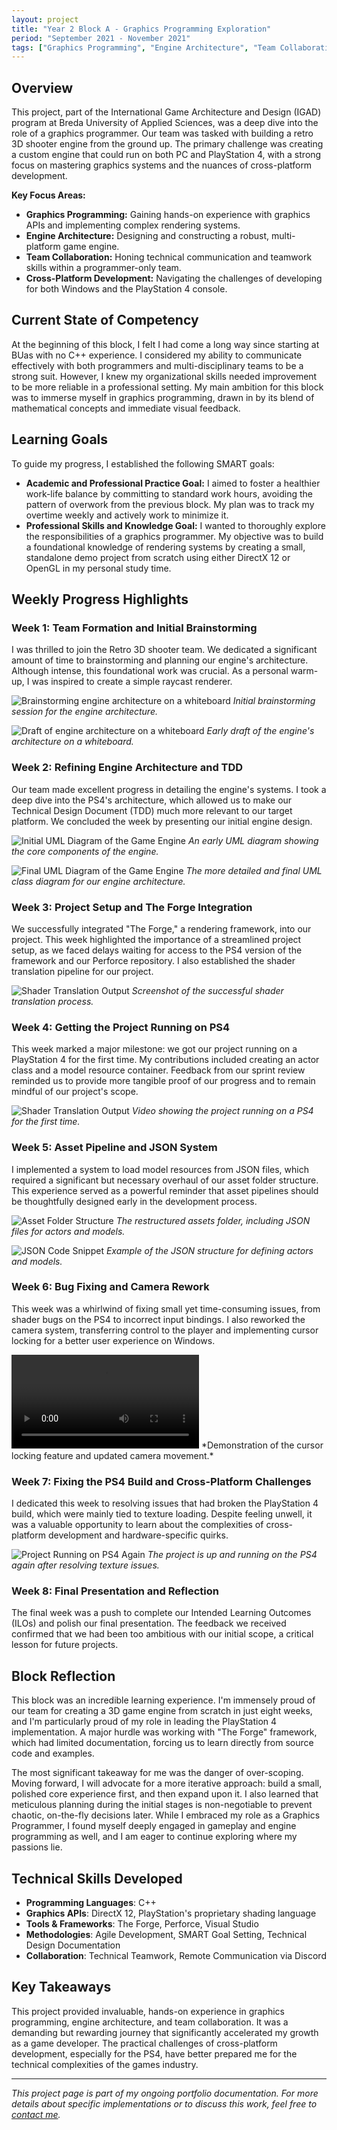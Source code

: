 ```yaml
---
layout: project
title: "Year 2 Block A - Graphics Programming Exploration"
period: "September 2021 - November 2021"
tags: ["Graphics Programming", "Engine Architecture", "Team Collaboration"]
---
```


## Overview

This project, part of the International Game Architecture and Design (IGAD) program at Breda University of Applied Sciences, was a deep dive into the role of a graphics programmer. Our team was tasked with building a retro 3D shooter engine from the ground up. The primary challenge was creating a custom engine that could run on both PC and PlayStation 4, with a strong focus on mastering graphics systems and the nuances of cross-platform development.

**Key Focus Areas:**
* **Graphics Programming:** Gaining hands-on experience with graphics APIs and implementing complex rendering systems.
* **Engine Architecture:** Designing and constructing a robust, multi-platform game engine.
* **Team Collaboration:** Honing technical communication and teamwork skills within a programmer-only team.
* **Cross-Platform Development:** Navigating the challenges of developing for both Windows and the PlayStation 4 console.

## Current State of Competency

At the beginning of this block, I felt I had come a long way since starting at BUas with no C++ experience. I considered my ability to communicate effectively with both programmers and multi-disciplinary teams to be a strong suit. However, I knew my organizational skills needed improvement to be more reliable in a professional setting. My main ambition for this block was to immerse myself in graphics programming, drawn in by its blend of mathematical concepts and immediate visual feedback.

## Learning Goals

To guide my progress, I established the following SMART goals:

* **Academic and Professional Practice Goal:** I aimed to foster a healthier work-life balance by committing to standard work hours, avoiding the pattern of overwork from the previous block. My plan was to track my overtime weekly and actively work to minimize it.
* **Professional Skills and Knowledge Goal:** I wanted to thoroughly explore the responsibilities of a graphics programmer. My objective was to build a foundational knowledge of rendering systems by creating a small, standalone demo project from scratch using either DirectX 12 or OpenGL in my personal study time.

## Weekly Progress Highlights

### Week 1: Team Formation and Initial Brainstorming
I was thrilled to join the Retro 3D shooter team. We dedicated a significant amount of time to brainstorming and planning our engine's architecture. Although intense, this foundational work was crucial. As a personal warm-up, I was inspired to create a simple raycast renderer.

![Brainstorming engine architecture on a whiteboard](assets/images/Y2A_W1_Brainstorm.png)
*Initial brainstorming session for the engine architecture.*

![Draft of engine architecture on a whiteboard](assets/images/Y2A_W1_Engine_Draft.jpg)
*Early draft of the engine's architecture on a whiteboard.*

### Week 2: Refining Engine Architecture and TDD
Our team made excellent progress in detailing the engine's systems. I took a deep dive into the PS4's architecture, which allowed us to make our Technical Design Document (TDD) much more relevant to our target platform. We concluded the week by presenting our initial engine design.

![Initial UML Diagram of the Game Engine](assets/images/Y2A_W2_Engine_UML_Initial.png)
*An early UML diagram showing the core components of the engine.*

![Final UML Diagram of the Game Engine](assets/images/Y2A_W2_Engine_UML_Final.png)
*The more detailed and final UML class diagram for our engine architecture.*

### Week 3: Project Setup and The Forge Integration
We successfully integrated "The Forge," a rendering framework, into our project. This week highlighted the importance of a streamlined project setup, as we faced delays waiting for access to the PS4 version of the framework and our Perforce repository. I also established the shader translation pipeline for our project.

![Shader Translation Output](assets/images/Y2A_W3_Shader_Translation.png)
*Screenshot of the successful shader translation process.*

### Week 4: Getting the Project Running on PS4
This week marked a major milestone: we got our project running on a PlayStation 4 for the first time. My contributions included creating an actor class and a model resource container. Feedback from our sprint review reminded us to provide more tangible proof of our progress and to remain mindful of our project's scope.

![Shader Translation Output](assets/images/Y2A_W4_Running_PS4.png)
*Video showing the project running on a PS4 for the first time.*

### Week 5: Asset Pipeline and JSON System
I implemented a system to load model resources from JSON files, which required a significant but necessary overhaul of our asset folder structure. This experience served as a powerful reminder that asset pipelines should be thoughtfully designed early in the development process.

![Asset Folder Structure](assets/images/Y2A_W5_Asset_Structure.png)
*The restructured assets folder, including JSON files for actors and models.*

![JSON Code Snippet](assets/images/Y2A_W5_JSON_Code.png)
*Example of the JSON structure for defining actors and models.*

### Week 6: Bug Fixing and Camera Rework
This week was a whirlwind of fixing small yet time-consuming issues, from shader bugs on the PS4 to incorrect input bindings. I also reworked the camera system, transferring control to the player and implementing cursor locking for a better user experience on Windows.

<video controls>
  <source src="assets/videos/Y2A_W6_Cursor_Lock.gif" type="video/gif">
  Your browser does not support the video tag.
</video>
*Demonstration of the cursor locking feature and updated camera movement.*

### Week 7: Fixing the PS4 Build and Cross-Platform Challenges
I dedicated this week to resolving issues that had broken the PlayStation 4 build, which were mainly tied to texture loading. Despite feeling unwell, it was a valuable opportunity to learn about the complexities of cross-platform development and hardware-specific quirks.

![Project Running on PS4 Again](assets/images/Y2A_W7_PS4_Fixed.png)
*The project is up and running on the PS4 again after resolving texture issues.*

### Week 8: Final Presentation and Reflection
The final week was a push to complete our Intended Learning Outcomes (ILOs) and polish our final presentation. The feedback we received confirmed that we had been too ambitious with our initial scope, a critical lesson for future projects.

## Block Reflection

This block was an incredible learning experience. I'm immensely proud of our team for creating a 3D game engine from scratch in just eight weeks, and I'm particularly proud of my role in leading the PlayStation 4 implementation. A major hurdle was working with "The Forge" framework, which had limited documentation, forcing us to learn directly from source code and examples.

The most significant takeaway for me was the danger of over-scoping. Moving forward, I will advocate for a more iterative approach: build a small, polished core experience first, and then expand upon it. I also learned that meticulous planning during the initial stages is non-negotiable to prevent chaotic, on-the-fly decisions later. While I embraced my role as a Graphics Programmer, I found myself deeply engaged in gameplay and engine programming as well, and I am eager to continue exploring where my passions lie.

## Technical Skills Developed

-   **Programming Languages**: C++
-   **Graphics APIs**: DirectX 12, PlayStation's proprietary shading language
-   **Tools & Frameworks**: The Forge, Perforce, Visual Studio
-   **Methodologies**: Agile Development, SMART Goal Setting, Technical Design Documentation
-   **Collaboration**: Technical Teamwork, Remote Communication via Discord

## Key Takeaways

This project provided invaluable, hands-on experience in graphics programming, engine architecture, and team collaboration. It was a demanding but rewarding journey that significantly accelerated my growth as a game developer. The practical challenges of cross-platform development, especially for the PS4, have better prepared me for the technical complexities of the games industry.

---

*This project page is part of my ongoing portfolio documentation. For more details about specific implementations or to discuss this work, feel free to [contact me](mailto:ralphwarrand@gmail.com).*